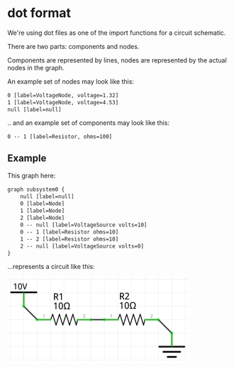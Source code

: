 # dot format

We're using dot files as one of the import functions for a circuit schematic.

There are two parts: components and nodes.

Components are represented by lines, nodes are represented by the actual nodes in the graph.

An example set of nodes may look like this:

```
0 [label=VoltageNode, voltage=1.32]
1 [label=VoltageNode, voltage=4.53]
null [label=null]
```

.. and an example set of components may look like this:

```
0 -- 1 [label=Resistor, ohms=100]
```

## Example

This graph here:

```
graph subsystem0 {
    null [label=null]
    0 [label=Node]
    1 [label=Node]
    2 [label=Node]
    0 -- null [label=VoltageSource volts=10]
    0 -- 1 [label=Resistor ohms=10]
    1 -- 2 [label=Resistor ohms=10]
    2 -- null [label=VoltageSource volts=0]
}
```

...represents a circuit like this:

![resistor-circuit](img/resistor-circuit.png)